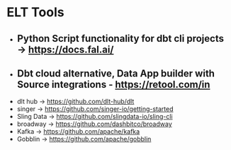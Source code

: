 # ELT Tools

 - ## Python Script functionality for dbt cli projects -> https://docs.fal.ai/ 
 - ## Dbt cloud alternative, Data App builder with Source integrations - https://retool.com/in
 - dlt hub -> https://github.com/dlt-hub/dlt
 - singer -> https://github.com/singer-io/getting-started
 - Sling Data -> https://github.com/slingdata-io/sling-cli
 - broadway -> https://github.com/dashbitco/broadway
 - Kafka -> https://github.com/apache/kafka
 - Gobblin -> https://github.com/apache/gobblin
 
